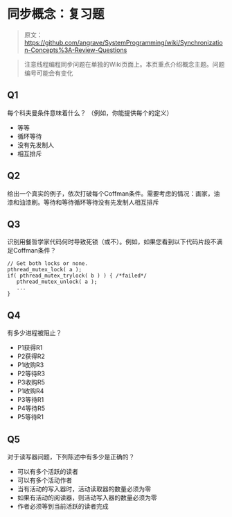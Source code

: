 # 同步概念：复习题

> 原文：<https://github.com/angrave/SystemProgramming/wiki/Synchronization-Concepts%3A-Review-Questions>

> 注意线程编程同步问题在单独的Wiki页面上。本页重点介绍概念主题。问题编号可能会有变化

## Q1

每个科夫曼条件意味着什么？ （例如，你能提供每个的定义）

*   等等
*   循环等待
*   没有先发制人
*   相互排斥

## Q2

给出一个真实的例子，依次打破每个Coffman条件。需要考虑的情况：画家，油漆和油漆刷。等待和等待循环等待没有先发制人相互排斥

## Q3

识别用餐哲学家代码何时导致死锁（或不）。例如，如果您看到以下代码片段不满足Coffman条件？

```
// Get both locks or none.
pthread_mutex_lock( a );
if( pthread_mutex_trylock( b ) ) { /*failed*/
   pthread_mutex_unlock( a );
   ...
} 
```

## Q4

有多少进程被阻止？

*   P1获得R1
*   P2获得R2
*   P1收购R3
*   P2等待R3
*   P3收购R5
*   P1收购R4
*   P3等待R1
*   P4等待R5
*   P5等待R1

## Q5

对于读写器问题，下列陈述中有多少是正确的？

*   可以有多个活跃的读者
*   可以有多个活动作者
*   当有活动的写入器时，活动读取器的数量必须为零
*   如果有活动的阅读器，则活动写入器的数量必须为零
*   作者必须等到当前活跃的读者完成
